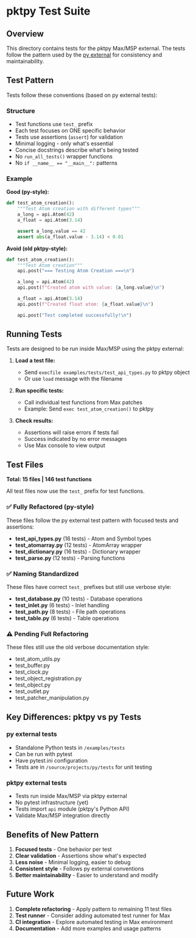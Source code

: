 # pktpy Test Suite

## Overview

This directory contains tests for the pktpy Max/MSP external. The tests follow the pattern used by the [py external](https://github.com/shakfu/py) for consistency and maintainability.

## Test Pattern

Tests follow these conventions (based on py external tests):

### Structure
- Test functions use `test_` prefix
- Each test focuses on ONE specific behavior
- Tests use assertions (`assert`) for validation
- Minimal logging - only what's essential
- Concise docstrings describe what's being tested
- No `run_all_tests()` wrapper functions
- No `if __name__ == "__main__":` patterns

### Example

**Good (py-style):**
```python
def test_atom_creation():
    """Test Atom creation with different types"""
    a_long = api.Atom(42)
    a_float = api.Atom(3.14)

    assert a_long.value == 42
    assert abs(a_float.value - 3.14) < 0.01
```

**Avoid (old pktpy-style):**
```python
def test_atom_creation():
    """Test Atom creation"""
    api.post("=== Testing Atom Creation ===\n")

    a_long = api.Atom(42)
    api.post(f"Created atom with value: {a_long.value}\n")

    a_float = api.Atom(3.14)
    api.post(f"Created float atom: {a_float.value}\n")

    api.post("Test completed successfully!\n")
```

## Running Tests

Tests are designed to be run inside Max/MSP using the pktpy external:

1. **Load a test file:**
   - Send `execfile examples/tests/test_api_types.py` to pktpy object
   - Or use `load` message with the filename

2. **Run specific tests:**
   - Call individual test functions from Max patches
   - Example: Send `exec test_atom_creation()` to pktpy

3. **Check results:**
   - Assertions will raise errors if tests fail
   - Success indicated by no error messages
   - Use Max console to view output

## Test Files

**Total: 15 files | 146 test functions**

All test files now use the `test_` prefix for test functions.

### ✅ Fully Refactored (py-style)
These files follow the py external test pattern with focused tests and assertions:

- **test_api_types.py** (16 tests) - Atom and Symbol types
- **test_atomarray.py** (12 tests) - AtomArray wrapper
- **test_dictionary.py** (16 tests) - Dictionary wrapper
- **test_parse.py** (12 tests) - Parsing functions

### ✅ Naming Standardized
These files have correct `test_` prefixes but still use verbose style:

- **test_database.py** (10 tests) - Database operations
- **test_inlet.py** (6 tests) - Inlet handling
- **test_path.py** (8 tests) - File path operations
- **test_table.py** (6 tests) - Table operations

### ⚠️ Pending Full Refactoring
These files still use the old verbose documentation style:

- test_atom_utils.py
- test_buffer.py
- test_clock.py
- test_object_registration.py
- test_object.py
- test_outlet.py
- test_patcher_manipulation.py

## Key Differences: pktpy vs py Tests

### py external tests
- Standalone Python tests in `/examples/tests`
- Can be run with pytest
- Have pytest.ini configuration
- Tests are in `/source/projects/py/tests` for unit testing

### pktpy external tests
- Tests run inside Max/MSP via pktpy external
- No pytest infrastructure (yet)
- Tests import `api` module (pktpy's Python API)
- Validate Max/MSP integration directly

## Benefits of New Pattern

1. **Focused tests** - One behavior per test
2. **Clear validation** - Assertions show what's expected
3. **Less noise** - Minimal logging, easier to debug
4. **Consistent style** - Follows py external conventions
5. **Better maintainability** - Easier to understand and modify

## Future Work

1. **Complete refactoring** - Apply pattern to remaining 11 test files
2. **Test runner** - Consider adding automated test runner for Max
3. **CI integration** - Explore automated testing in Max environment
4. **Documentation** - Add more examples and usage patterns
